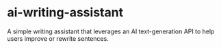 # ai-writing-assistant
A simple writing assistant that leverages an AI text-generation API to help users improve or rewrite sentences.
